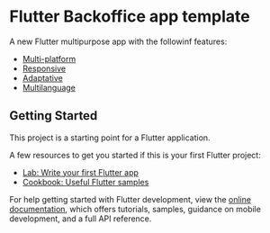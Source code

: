 # Flutter Backoffice app template

A new Flutter multipurpose app with the followinf features:

* [Multi-platform](#multiplatform)
* [Responsive](#responsive)
* [Adaptative](#adaptative)
* [Multilanguage](#language)

## Getting Started

This project is a starting point for a Flutter application.

A few resources to get you started if this is your first Flutter project:

- [Lab: Write your first Flutter app](https://docs.flutter.dev/get-started/codelab)
- [Cookbook: Useful Flutter samples](https://docs.flutter.dev/cookbook)

For help getting started with Flutter development, view the
[online documentation](https://docs.flutter.dev/), which offers tutorials,
samples, guidance on mobile development, and a full API reference.

